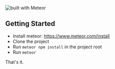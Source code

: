 ![built with Meteor](https://img.shields.io/badge/Meteor-1.10.1-%23df4f4f?logo=meteor&link=https://meteor.com)


## Getting Started

* Install meteor: https://www.meteor.com/install
* Clone the project
* Run `meteor npm install` in the project root
* Run `meteor`

That's it.
